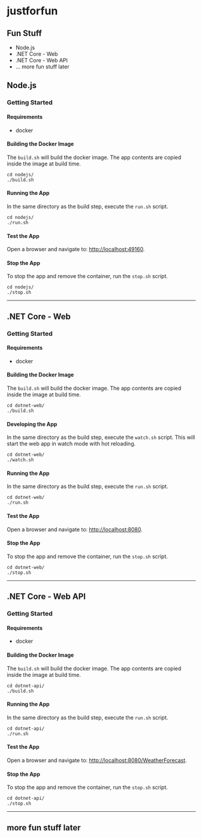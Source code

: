 # justforfun

## Fun Stuff 

* Node.js
* .NET Core - Web
* .NET Core - Web API
* ... more fun stuff later

## Node.js

### Getting Started

#### Requirements

* docker

#### Building the Docker Image

The `build.sh` will build the docker image. The app contents are copied inside the image at build time.

    cd nodejs/
    ./build.sh


#### Running the App

In the same directory as the build step, execute the `run.sh` script.

    cd nodejs/
    ./run.sh


#### Test the App

Open a browser and navigate to: [http://localhost:49160](http://localhost:49160). 


#### Stop the App

To stop the app and remove the container, run the `stop.sh` script.

    cd nodejs/
    ./stop.sh


<hr>

## .NET Core - Web

### Getting Started

#### Requirements

* docker

#### Building the Docker Image

The `build.sh` will build the docker image. The app contents are copied inside the image at build time.

    cd dotnet-web/
    ./build.sh


#### Developing the App

In the same directory as the build step, execute the `watch.sh` script.
This will start the web app in watch mode with hot reloading.

    cd dotnet-web/
    ./watch.sh

#### Running the App

In the same directory as the build step, execute the `run.sh` script.

    cd dotnet-web/
    ./run.sh


#### Test the App

Open a browser and navigate to: [http://localhost:8080](http://localhost:8080). 


#### Stop the App

To stop the app and remove the container, run the `stop.sh` script.

    cd dotnet-web/
    ./stop.sh


<hr>

## .NET Core - Web API

### Getting Started

#### Requirements

* docker

#### Building the Docker Image

The `build.sh` will build the docker image. The app contents are copied inside the image at build time.

    cd dotnet-api/
    ./build.sh


#### Running the App

In the same directory as the build step, execute the `run.sh` script.

    cd dotnet-api/
    ./run.sh


#### Test the App

Open a browser and navigate to: [http://localhost:8080/WeatherForecast](http://localhost:8080/WeatherForecast). 


#### Stop the App

To stop the app and remove the container, run the `stop.sh` script.

    cd dotnet-api/
    ./stop.sh


<hr>

## more fun stuff later

